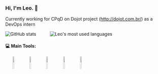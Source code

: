 ### Hi, I'm Leo. 👋

Currently working for CPqD on Dojot project (http://dojot.com.br/) as a DevOps intern

![GitHub stats](https://github-readme-stats.vercel.app/api?username=marianoleonardo&show_icons=true&theme=gotham)
&nbsp;&nbsp;&nbsp;&nbsp;&nbsp;&nbsp;&nbsp;&nbsp;&nbsp;
![Leo's most used languages](https://github-readme-stats.vercel.app/api/top-langs/?username=marianoleonardo&show_icons=true&theme=gotham)

#### :computer: Main Tools: 
<p align="center">
  <img align="left" img width="10%" src="https://kubernetes.io/images/favicon.png">
  <img align="left" img width="10%" src="https://cdn.iconscout.com/icon/free/png-256/docker-226091.png">
  <img align="left" img width="10%" src="https://www.mbejda.com/content/images/2016/01/ans.png">
  <img align="left" img width="10%" src="https://www.drupal.org/files/project-images/aws-logo.png">
  <img align="left" img width="10%" src="https://lirp.cdn-website.com/aa0ef369/dms3rep/multi/opt/google-cloud-icon-400w.png">
<!--   <img align="left" img width="9%" src="https://upload.wikimedia.org/wikipedia/commons/thumb/7/7a/C_Sharp_logo.svg/1200px-C_Sharp_logo.svg.png">
  <img align="left" img width="10%" src="https://cdn.iconscout.com/icon/free/png-512/c-programming-569564.png"> -->
</p>
